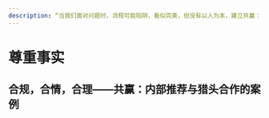```yaml
---
description: “当我们面对问题时，流程可能陷阱，看似完美，但没有以人为本，建立共赢：尊重事实，会化繁为简。“
---
```


# 尊重事实

## 合规，合情，合理——共赢：内部推荐与猎头合作的案例



